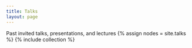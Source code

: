 ```yaml
---
title: Talks
layout: page
---
```

Past invited talks, presentations, and lectures
{% assign nodes = site.talks %}
{% include collection %}